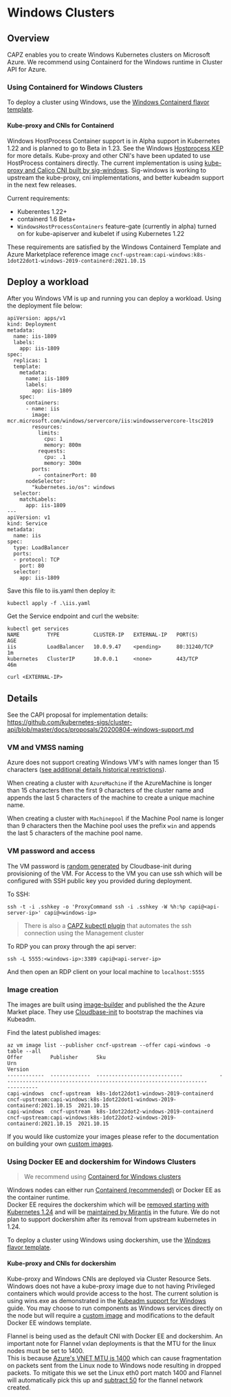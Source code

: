 # Windows Clusters

## Overview

CAPZ enables you to create Windows Kubernetes clusters on Microsoft Azure. We recommend using Containerd for the Windows runtime in Cluster API for Azure.

### Using Containerd for Windows Clusters

To deploy a cluster using Windows, use the [Windows Containerd flavor template](../../../../templates/cluster-template-machinepool-windows-containerd.yaml).

#### Kube-proxy and CNIs for Containerd

Windows HostProcess Container support is in Alpha support in Kubernetes 1.22 and is planned to go to Beta in 1.23.  See the Windows [Hostprocess KEP](https://github.com/kubernetes/enhancements/tree/master/keps/sig-windows/1981-windows-privileged-container-support) for more details.  Kube-proxy and other CNI's  have been updated to use HostProcess containers directly.  The current implementation is using [kube-proxy and Calico CNI built by sig-windows](https://github.com/kubernetes-sigs/sig-windows-tools/pull/161). Sig-windows is working to upstream the kube-proxy, cni implementations, and better kubeadm support in the next few releases.

Current requirements:

- Kuberentes 1.22+
- containerd 1.6 Beta+ 
- `WindowsHostProcessContainers` feature-gate (currently in alpha) turned on for kube-apiserver and kubelet if using Kubernetes 1.22

These requirements are satisfied by the Windows Containerd Template and Azure Marketplace reference image `cncf-upstream:capi-windows:k8s-1dot22dot1-windows-2019-containerd:2021.10.15`

## Deploy a workload

After you Windows VM is up and running you can deploy a workload. Using the deployment file below:

```
apiVersion: apps/v1
kind: Deployment
metadata:
  name: iis-1809
  labels:
    app: iis-1809
spec:
  replicas: 1
  template:
    metadata:
      name: iis-1809
      labels:
        app: iis-1809
    spec:
      containers:
      - name: iis
        image: mcr.microsoft.com/windows/servercore/iis:windowsservercore-ltsc2019
        resources:
          limits:
            cpu: 1
            memory: 800m
          requests:
            cpu: .1
            memory: 300m
        ports:
          - containerPort: 80
      nodeSelector:
        "kubernetes.io/os": windows
  selector:
    matchLabels:
      app: iis-1809
---
apiVersion: v1
kind: Service
metadata:
  name: iis
spec:
  type: LoadBalancer
  ports:
  - protocol: TCP
    port: 80
  selector:
    app: iis-1809
```

Save this file to iis.yaml then deploy it:

```
kubectl apply -f .\iis.yaml
```

Get the Service endpoint and curl the website:

```
kubectl get services
NAME         TYPE           CLUSTER-IP   EXTERNAL-IP   PORT(S)        AGE
iis          LoadBalancer   10.0.9.47    <pending>     80:31240/TCP   1m
kubernetes   ClusterIP      10.0.0.1     <none>        443/TCP        46m

curl <EXTERNAL-IP>
```

## Details

See the CAPI proposal for implementation details: https://github.com/kubernetes-sigs/cluster-api/blob/master/docs/proposals/20200804-windows-support.md

### VM and VMSS naming

Azure does not support creating Windows VM's with names longer than 15 characters ([see additional details historical restrictions](https://github.com/kubernetes-sigs/cluster-api/issues/2217#issuecomment-743336941)).  

When creating a cluster with `AzureMachine` if the AzureMachine is longer than 15 characters then the first 9 characters of the cluster name and appends the last 5 characters of the machine to create a unique machine name.  

When creating a cluster with `Machinepool` if the Machine Pool name is longer than 9 characters then the Machine pool uses the prefix `win` and appends the last 5 characters of the machine pool name.

### VM password and access
The VM password is [random generated](https://cloudbase-init.readthedocs.io/en/latest/plugins.html#setting-password-main)
by Cloudbase-init during provisioning of the VM. For Access to the VM you can use ssh which will be configured with SSH
public key you provided during deployment. 

To SSH:

```
ssh -t -i .sshkey -o 'ProxyCommand ssh -i .sshkey -W %h:%p capi@<api-server-ip>' capi@<windows-ip> 
```

> There is also a [CAPZ kubectl plugin](https://github.com/kubernetes-sigs/cluster-api-provider-azure/blob/main/hack/debugging/Readme.md) that automates the ssh connection using the Management cluster

To RDP you can proxy through the api server:

```
ssh -L 5555:<windows-ip>:3389 capi@<api-server-ip>
```

And then open an RDP client on your local machine to `localhost:5555`

### Image creation
The images are built using [image-builder](https://github.com/kubernetes-sigs/image-builder) and published the the Azure Market place. They use [Cloudbase-init](https://cloudbase-init.readthedocs.io/en/latest/) to bootstrap the machines via Kubeadm.  

Find the latest published images: 

```
az vm image list --publisher cncf-upstream --offer capi-windows -o table --all  
Offer         Publisher      Sku                                     Urn                                                                           Version
------------  -------------  ----------------------------            ------------------------------------------------------------------            ----------
capi-windows  cncf-upstream  k8s-1dot22dot1-windows-2019-containerd  cncf-upstream:capi-windows:k8s-1dot22dot1-windows-2019-containerd:2021.10.15  2021.10.15
capi-windows  cncf-upstream  k8s-1dot22dot2-windows-2019-containerd  cncf-upstream:capi-windows:k8s-1dot22dot2-windows-2019-containerd:2021.10.15  2021.10.15
```

If you would like customize your images please refer to the documentation on building your own [custom images](custom-images.md).

### Using Docker EE and dockershim for Windows Clusters

> We recommend using [Containerd for Windows clusters](#using-containerd-for-windows-clusters)

Windows nodes can either run [Containerd (recommended)](#using-containerd-for-windows-clusters) or Docker EE as the container runtime.  
Docker EE requires the dockershim which will be [removed starting with Kubernetes 1.24](https://kubernetes.io/blog/2020/12/02/dockershim-faq/#when-will-dockershim-be-removed) and 
will be [maintained by Mirantis](https://www.mirantis.com/blog/mirantis-to-take-over-support-of-kubernetes-dockershim-2/) in the future.  We do not plan to support dockershim 
after its removal from upstream kubernetes in 1.24.

To deploy a cluster using Windows using dockershim, use the [Windows flavor template](https://raw.githubusercontent.com/kubernetes-sigs/cluster-api-provider-azure/main/templates/cluster-template-windows.yaml).

#### Kube-proxy and CNIs for dockershim

Kube-proxy and Windows CNIs are deployed via Cluster Resource Sets.  Windows does not have a kube-proxy image due 
to not having Privileged containers which would provide access to the host.  The current solution is using wins.exe as 
demonstrated in the [Kubeadm support for Windows](https://kubernetes.io/docs/tasks/administer-cluster/kubeadm/adding-windows-nodes/) guide.  You may choose to run components as Windows services directly on the node but will require a [custom image](#image-creation) and modifications to the default Docker EE windows template.

Flannel is being used as the default CNI with Docker EE and dockershim.  An important note for Flannel vxlan deployments is that the MTU for the linux nodes must be set to 1400.  
This is because [Azure's VNET MTU is 1400](https://docs.microsoft.com/en-us/azure/virtual-network/virtual-network-tcpip-performance-tuning#azure-and-vm-mtu) which can cause fragmentation on packets sent from the Linux node to Windows node resulting in dropped packets. 
To mitigate this we set the Linux eth0 port match 1400 and Flannel will automatically pick this up and [subtract 50](https://github.com/flannel-io/flannel/issues/1011) for the flannel network created.